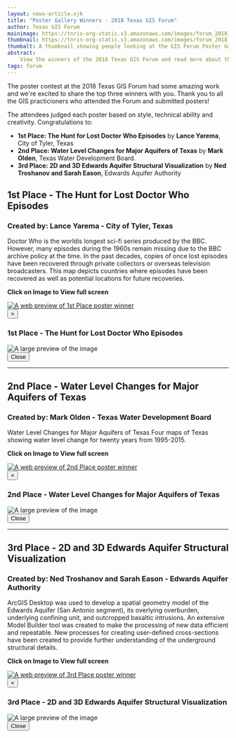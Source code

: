 ```yaml
---
layout: news-article.njk
title: "Poster Gallery Winners - 2018 Texas GIS Forum"
author: Texas GIS Forum
mainimage: https://tnris-org-static.s3.amazonaws.com/images/forum_2018_10.jpg
thumbnail: https://tnris-org-static.s3.amazonaws.com/images/forum_2018_10_th.jpg
thumbalt: A thumbnail showing people looking at the GIS Forum Poster Gallery
abstract:
    View the winners of the 2018 Texas GIS Forum and read more about their maps.
tags: forum
---
```


The poster contest at the 2018 Texas GIS Forum had some amazing work and we're excited to share the top three winners with you. Thank you to all the GIS practicioners who attended the Forum and submitted posters! 

The attendees judged each poster based on style, technical ability and creativity. Congratulations to:

- **1st Place: The Hunt for Lost Doctor Who Episodes** by **Lance Yarema**, City of Tyler, Texas
- **2nd Place: Water Level Changes for Major Aquifers of Texas** by **Mark Olden**, Texas Water Development Board.
- **3rd Place: 2D and 3D Edwards Aquifer Structural Visualization** by **Ned Troshanov and Sarah Eason**, Edwards Aquifer Authority
 
## 1st Place - The Hunt for Lost Doctor Who Episodes

### Created by: Lance Yarema - City of Tyler, Texas

Doctor Who is the worldís longest sci-fi series produced by the BBC. However, many episodes during the 1960s remain missing due to the BBC archive policy at the time. In the past decades, copies of once lost episodes have been recovered through private collectors or overseas television broadcasters. This map depicts countries where episodes have been recovered as well as potential locations for future recoveries.

<p class="text-center"><strong><i class="glyphicon glyphicon-zoom-in"></i> Click on Image to View full screen</strong></p>

<a href="#full-spot" data-toggle="modal">
<img class="img-responsive" src="https://tnris-org-static.s3.amazonaws.com/images/1st_place_hunt_for_dr_who_preview.jpg" alt="A web preview of 1st Place poster winner" >
</a>

<div class="modal fade full-spot" id="full-spot" tabindex="-1" role="dialog" aria-labelledby="myModalLabel" aria-hidden="true">
  <div class="modal-dialog">
    <div class="modal-content">
      <div class="modal-header">
        <button type="button" class="close" data-dismiss="modal" aria-label="Close"><span aria-hidden="true">&times;</span></button>
        <h3 class="modal-title" id="myModalLabel">1st Place - The Hunt for Lost Doctor Who Episodes</h3>
      </div>
      <div class="modal-body">
        <img class="media-object img-responsive center-block" src="https://tnris-org-static.s3.amazonaws.com/images/1st_place_hunt_for_dr_who.jpg" alt="A large preview of the image">
      </div>
      <div class="modal-footer">
        <button type="button" class="btn btn-default" data-dismiss="modal">Close</button>
      </div>
    </div>
  </div>
</div>

-----

## 2nd Place - Water Level Changes for Major Aquifers of Texas

### Created by: Mark Olden - Texas Water Development Board

Water Level Changes for Major Aquifers of Texas
Four maps of Texas showing water level change for twenty years from 1995-2015.


<p class="text-center"><strong><i class="glyphicon glyphicon-zoom-in"></i> Click on Image to View full screen</strong></p>

<a href="#full-spot-2" data-toggle="modal">
<img class="img-responsive" src="https://tnris-org-static.s3.amazonaws.com/images/2nd_place_water_level_changes_preview.jpg" alt="A web preview of 2nd Place poster winner" >
</a>

<div class="modal fade full-spot" id="full-spot-2" tabindex="-1" role="dialog" aria-labelledby="myModalLabel" aria-hidden="true">
  <div class="modal-dialog">
    <div class="modal-content">
      <div class="modal-header">
        <button type="button" class="close" data-dismiss="modal" aria-label="Close"><span aria-hidden="true">&times;</span></button>
        <h3 class="modal-title" id="myModalLabel">2nd Place - Water Level Changes for Major Aquifers of Texas</h3>
      </div>
      <div class="modal-body">
        <img class="media-object img-responsive center-block" src="https://tnris-org-static.s3.amazonaws.com/images/2nd_place_water_level_changes.jpg" alt="A large preview of the image">
      </div>
      <div class="modal-footer">
        <button type="button" class="btn btn-default" data-dismiss="modal">Close</button>
      </div>
    </div>
  </div>
</div>

-----

## 3rd Place - 2D and 3D Edwards Aquifer Structural Visualization

### Created by: Ned Troshanov and Sarah Eason - Edwards Aquifer Authority

ArcGIS Desktop was used to develop a spatial geometry model of the Edwards Aquifer (San Antonio segment), its overlying overburden, underlying confining unit, and outcropped basaltic intrusions. An extensive Model Builder tool was created to make the processing of new data efficient and repeatable. New processes for creating user-defined cross-sections have been created to provide further understanding of the underground structural details.

<p class="text-center"><strong><i class="glyphicon glyphicon-zoom-in"></i> Click on Image to View full screen</strong></p>

<a href="#full-spot-3" data-toggle="modal">
<img class="img-responsive" src="https://tnris-org-static.s3.amazonaws.com/images/3rd_place_2d_3d_edwards_aquifer_preview.jpg" alt="A web preview of 3rd Place poster winner" >
</a>

<div class="modal fade full-spot" id="full-spot-3" tabindex="-1" role="dialog" aria-labelledby="myModalLabel" aria-hidden="true">
  <div class="modal-dialog">
    <div class="modal-content">
      <div class="modal-header">
        <button type="button" class="close" data-dismiss="modal" aria-label="Close"><span aria-hidden="true">&times;</span></button>
        <h3 class="modal-title" id="myModalLabel">3rd Place - 2D and 3D Edwards Aquifer Structural Visualization</h3>
      </div>
      <div class="modal-body">
        <img class="media-object img-responsive center-block" src="https://tnris-org-static.s3.amazonaws.com/images/3rd_place_2d_3d_edwards_aquifer.jpg" alt="A large preview of the image">
      </div>
      <div class="modal-footer">
        <button type="button" class="btn btn-default" data-dismiss="modal">Close</button>
      </div>
    </div>
  </div>
</div>
